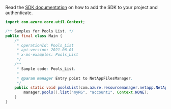 Read the [SDK documentation](https://github.com/Azure/azure-sdk-for-java/blob/azure-resourcemanager-netapp_1.0.0-beta.5/sdk/netapp/azure-resourcemanager-netapp/README.md) on how to add the SDK to your project and authenticate.

```java
import com.azure.core.util.Context;

/** Samples for Pools List. */
public final class Main {
    /*
     * operationId: Pools_List
     * api-version: 2021-06-01
     * x-ms-examples: Pools_List
     */
    /**
     * Sample code: Pools_List.
     *
     * @param manager Entry point to NetAppFilesManager.
     */
    public static void poolsList(com.azure.resourcemanager.netapp.NetAppFilesManager manager) {
        manager.pools().list("myRG", "account1", Context.NONE);
    }
}
```

